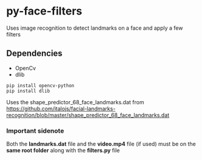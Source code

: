 # py-face-filters

Uses image recognition to detect landmarks on a face and apply a few filters

## Dependencies
- OpenCv
- dlib
```
pip install opencv-python
pip install dlib
```

Uses the shape_predictor_68_face_landmarks.dat
from https://github.com/italojs/facial-landmarks-recognition/blob/master/shape_predictor_68_face_landmarks.dat


### Important sidenote
Both the **landmarks.dat** file and the **video.mp4** file (if used) must be on the **same root folder** along with the **filters.py** file
